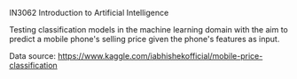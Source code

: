 IN3062 Introduction to Artificial Intelligence

Testing classification models in the machine learning domain with the aim to predict a mobile phone's selling price given the phone's features as input.

Data source: https://www.kaggle.com/iabhishekofficial/mobile-price-classification
